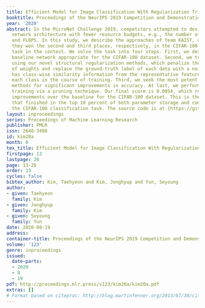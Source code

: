 ```yaml
---
title: Efficient Model for Image Classification With Regularization Tricks
booktitle: Proceedings of the NeurIPS 2019 Competition and Demonstration Track
year: '2020'
abstract: In the MicroNet Challenge 2019, competitors attempted to design the neural
  network architecture with fewer resource budgets, e.g., the number of parameters
  and FLOPS. In this study, we describe the approaches of team KAIST, using which
  they won the second and third places, respectively, in the CIFAR-100 classification
  task in the contest. We solve the task into four steps. First, we design a novel
  baseline network appropriate for the CIFAR-100 dataset. Second, we train this network
  using our novel structural regularization methods, which penalize the orthogonality
  of weights and replace the ground-truth label of each data with a noise vector that
  has class-wise similarity information from the representative feature vectors of
  each class in the course of training. Third, we seek the most potent data-augmentation
  methods for significant improvements in accuracy. At last, we perform the sparse
  training via a pruning technique. Our final score is 0.0054, which represents 370x
  improvements over the baseline for the CIFAR-100 dataset. This is the only work
  that finished in the top 10 percent of both parameter storage and computation over
  the CIFAR-100 classification task. The source code is at {https://github.com/Kthyeon/}micronet_neurips_challenge.
layout: inproceedings
series: Proceedings of Machine Learning Research
publisher: PMLR
issn: 2640-3498
id: kim20a
month: 0
tex_title: Efficient Model for Image Classification With Regularization Tricks
firstpage: 13
lastpage: 26
page: 13-26
order: 13
cycles: false
bibtex_author: Kim, Taehyeon and Kim, Jonghyup and Yun, Seyoung
author:
- given: Taehyeon
  family: Kim
- given: Jonghyup
  family: Kim
- given: Seyoung
  family: Yun
date: 2020-08-19
address: 
container-title: Proceedings of the NeurIPS 2019 Competition and Demonstration Track
volume: '123'
genre: inproceedings
issued:
  date-parts:
  - 2020
  - 8
  - 19
pdf: http://proceedings.mlr.press/v123/kim20a/kim20a.pdf
extras: []
# Format based on citeproc: http://blog.martinfenner.org/2013/07/30/citeproc-yaml-for-bibliographies/
---
```

